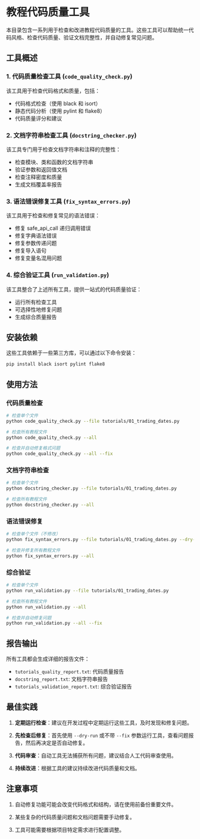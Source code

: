 # 教程代码质量工具

本目录包含一系列用于检查和改进教程代码质量的工具。这些工具可以帮助统一代码风格、检查代码质量、验证文档完整性，并自动修复常见问题。

## 工具概述

### 1. 代码质量检查工具 (`code_quality_check.py`)

该工具用于检查代码格式和质量，包括：
- 代码格式检查（使用 black 和 isort）
- 静态代码分析（使用 pylint 和 flake8）
- 代码质量评分和建议

### 2. 文档字符串检查工具 (`docstring_checker.py`)

该工具专门用于检查文档字符串和注释的完整性：
- 检查模块、类和函数的文档字符串
- 验证参数和返回值文档
- 检查注释密度和质量
- 生成文档覆盖率报告

### 3. 语法错误修复工具 (`fix_syntax_errors.py`)

该工具用于检查和修复常见的语法错误：
- 修复 safe_api_call 递归调用错误
- 修复字典语法错误
- 修复参数传递问题
- 修复导入语句
- 修复变量名混用问题

### 4. 综合验证工具 (`run_validation.py`)

该工具整合了上述所有工具，提供一站式的代码质量验证：
- 运行所有检查工具
- 可选择性地修复问题
- 生成综合质量报告

## 安装依赖

这些工具依赖于一些第三方库，可以通过以下命令安装：

```bash
pip install black isort pylint flake8
```

## 使用方法

### 代码质量检查

```bash
# 检查单个文件
python code_quality_check.py --file tutorials/01_trading_dates.py

# 检查所有教程文件
python code_quality_check.py --all

# 检查并自动修复格式问题
python code_quality_check.py --all --fix
```

### 文档字符串检查

```bash
# 检查单个文件
python docstring_checker.py --file tutorials/01_trading_dates.py

# 检查所有教程文件
python docstring_checker.py --all
```

### 语法错误修复

```bash
# 检查单个文件（不修改）
python fix_syntax_errors.py --file tutorials/01_trading_dates.py --dry-run

# 检查并修复所有教程文件
python fix_syntax_errors.py --all
```

### 综合验证

```bash
# 检查单个文件
python run_validation.py --file tutorials/01_trading_dates.py

# 检查所有教程文件
python run_validation.py --all

# 检查并自动修复问题
python run_validation.py --all --fix
```

## 报告输出

所有工具都会生成详细的报告文件：

- `tutorials_quality_report.txt`: 代码质量报告
- `docstring_report.txt`: 文档字符串报告
- `tutorials_validation_report.txt`: 综合验证报告

## 最佳实践

1. **定期运行检查**：建议在开发过程中定期运行这些工具，及时发现和修复问题。

2. **先检查后修复**：首先使用 `--dry-run` 或不带 `--fix` 参数运行工具，查看问题报告，然后再决定是否自动修复。

3. **代码审查**：自动工具无法捕获所有问题，建议结合人工代码审查使用。

4. **持续改进**：根据工具的建议持续改进代码质量和文档。

## 注意事项

1. 自动修复功能可能会改变代码格式和结构，请在使用前备份重要文件。

2. 某些复杂的代码质量问题和文档问题需要手动修复。

3. 工具可能需要根据项目特定需求进行配置调整。